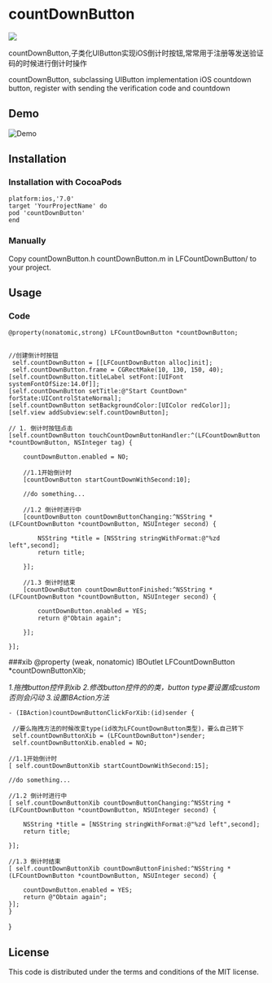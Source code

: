 # countDownButton
![](https://travis-ci.org/iOS-lancelot/countDownButton.svg?branch=master)


countDownButton,子类化UIButton实现iOS倒计时按钮,常常用于注册等发送验证码的时候进行倒计时操作

countDownButton, subclassing UIButton implementation iOS countdown button, register with sending the verification code and countdown
## Demo
![Demo](LFCountDownButton.gif)

## Installation

### Installation with CocoaPods

    platform:ios,'7.0'
    target 'YourProjectName' do
    pod 'countDownButton'
    end

 	
### Manually

Copy countDownButton.h countDownButton.m in LFCountDownButton/ to your project.

## Usage
### Code
    
    @property(nonatomic,strong) LFCountDownButton *countDownButton;
    
    
    //创建倒计时按钮
     self.countDownButton = [[LFCountDownButton alloc]init];
     self.countDownButton.frame = CGRectMake(10, 130, 150, 40);
    [self.countDownButton.titleLabel setFont:[UIFont systemFontOfSize:14.0f]];
    [self.countDownButton setTitle:@"Start CountDown" forState:UIControlStateNormal];
    [self.countDownButton setBackgroundColor:[UIColor redColor]];
    [self.view addSubview:self.countDownButton];
    
    // 1. 倒计时按钮点击
    [self.countDownButton touchCountDownButtonHandler:^(LFCountDownButton *countDownButton, NSInteger tag) {
        
        countDownButton.enabled = NO;
        
        //1.1开始倒计时
        [countDownButton startCountDownWithSecond:10];
        
        //do something...
        
        //1.2 倒计时进行中
        [countDownButton countDownButtonChanging:^NSString *(LFCountDownButton *countDownButton, NSUInteger second) {
         
            NSString *title = [NSString stringWithFormat:@"%zd left",second];
            return title;
            
        }];
        
        //1.3 倒计时结束
        [countDownButton countDownButtonFinished:^NSString *(LFCountDownButton *countDownButton, NSUInteger second) {
         
            countDownButton.enabled = YES;
            return @"Obtain again";
            
        }];

    }];

    
###xib
    @property (weak, nonatomic) IBOutlet LFCountDownButton *countDownButtonXib;
    
*1.拖拽button控件到xib
2.修改button控件的的类，button type要设置成custom 否则会闪动
3.设置IBAction方法*
    
    - (IBAction)countDownButtonClickForXib:(id)sender {
   
     //要么拖拽方法的时候改变type(id改为LFCountDownButton类型)，要么自己转下
     self.countDownButtonXib = (LFCountDownButton*)sender;
     self.countDownButtonXib.enabled = NO;
    
    //1.1开始倒计时
    [ self.countDownButtonXib startCountDownWithSecond:15];
    
    //do something...
    
    //1.2 倒计时进行中
    [ self.countDownButtonXib countDownButtonChanging:^NSString *(LFCountDownButton *countDownButton, NSUInteger second) {
        
        NSString *title = [NSString stringWithFormat:@"%zd left",second];
        return title;
        
    }];
    
    //1.3 倒计时结束
    [ self.countDownButtonXib countDownButtonFinished:^NSString *(LFCountDownButton *countDownButton, NSUInteger second) {
        
        countDownButton.enabled = YES;
        return @"Obtain again";
    }];
    }
}
## License

This code is distributed under the terms and conditions of the MIT license.






